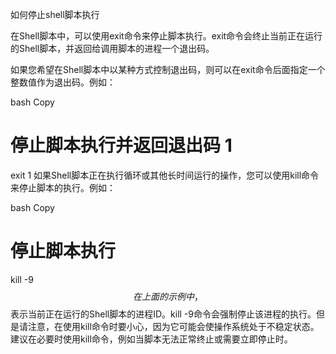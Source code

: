如何停止shell脚本执行

在Shell脚本中，可以使用exit命令来停止脚本执行。exit命令会终止当前正在运行的Shell脚本，并返回给调用脚本的进程一个退出码。

如果您希望在Shell脚本中以某种方式控制退出码，则可以在exit命令后面指定一个整数值作为退出码。例如：

bash
Copy
# 停止脚本执行并返回退出码 1
exit 1
如果Shell脚本正在执行循环或其他长时间运行的操作，您可以使用kill命令来停止脚本的执行。例如：

bash
Copy
# 停止脚本执行
kill -9 $$
在上面的示例中，$$表示当前正在运行的Shell脚本的进程ID。kill -9命令会强制停止该进程的执行。但是请注意，在使用kill命令时要小心，因为它可能会使操作系统处于不稳定状态。建议在必要时使用kill命令，例如当脚本无法正常终止或需要立即停止时。